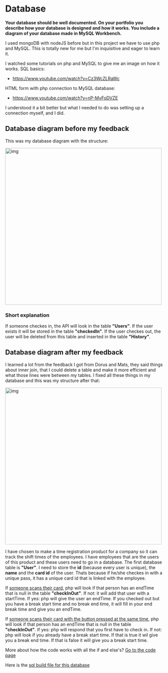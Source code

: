 # Database

**Your database should be well documented. On your portfolio you describe how your database is designed and how it works. You include a diagram of your database made in MySQL Workbench.**

I used mongoDB with nodeJS before but in this project we have to use php and MySQL. This is totally new for me but I'm inquisitive and eager to learn it.

I watched some tutorials on php and MySQL to give me an image on how it works.
SQL basics:

- <a href="https://www.youtube.com/watch?v=Cz3WcZLRaWc">https://www.youtube.com/watch?v=Cz3WcZLRaWc</a>

HTML form with php connection to MySQL database:

- <a href="https://www.youtube.com/watch?v=nP-MvFoDVZE">https://www.youtube.com/watch?v=nP-MvFoDVZE</a>

I understood it a bit better but what I needed to do was setting up a connection myself, and I did.

## Database diagram before my feedback

This was my database diagram with the structure:

<img src="../../assets/db-diagram-two.png" alt="img" width="500" height="auto">

### Short explanation

If someone checkes in, the API will look in the table **"Users"**. If the user exists it will be stored in the table **"checkedIn"**. If the user checkes out, the user will be deleted from this table and inserted in the table **"History"**.

## Database diagram after my feedback

I learned a lot from the feedback I got from Dorus and Mats, they said things about inner join, that I could delete a table and make it more efficient and what those lines were between my tables. I fixed all these things in my database and this was my structure after that:

<img src="../../assets/databaseDiagram.png" alt="img" width="500" height="auto">

I have chosen to make a time registration product for a company so it can track the shift times of the employees. I have employees that are the users of this product and these users need to go in a database. The first database table is **"User"**. I need to store the **id** (because every user is unique), the **name** and the **card id** of the user. Thats because if he/she checkes in with a unique pass, it has a unique card id that is linked with the employee.

If <u>someone scans their card</u>, php will look if that person has an endTime that is null in the table **"checkInOut"**. If not: it will add that user with a startTime. If yes: php will give the user an endTime. If you checked out but you have a break start time and no break end time, it will fill in your end break time and give you an endTime.

If <u>someone scans their card with the button pressed at the same time</u>, php will look if that person has an endTime that is null in the table **"checkInOut"**. If yes: php will respond that you first have to check in. If not: php will look if you already have a break start time. If that is true it wil give you a break end time. If that is false it will give you a break start time.

More about how the code works with all the if and else's? <a href="../code">Go to the code page</a>

Here is the <a href="https://gitlab.fdmci.hva.nl/IoT/2023-2024-semester-1/individual-project/iot-molenaj20/-/blob/main/build.sql?ref_type=heads">sql build file for this database</a>
